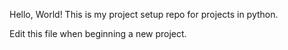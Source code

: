 Hello, World! This is my project setup repo for projects in python.

Edit this file when beginning a new project.
